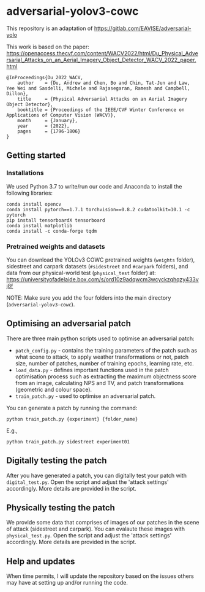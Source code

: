 # adversarial-yolov3-cowc

This repository is an adaptation of https://gitlab.com/EAVISE/adversarial-yolo

This work is based on the paper: https://openaccess.thecvf.com/content/WACV2022/html/Du_Physical_Adversarial_Attacks_on_an_Aerial_Imagery_Object_Detector_WACV_2022_paper.html

```
@InProceedings{Du_2022_WACV,
    author    = {Du, Andrew and Chen, Bo and Chin, Tat-Jun and Law, Yee Wei and Sasdelli, Michele and Rajasegaran, Ramesh and Campbell, Dillon},
    title     = {Physical Adversarial Attacks on an Aerial Imagery Object Detector},
    booktitle = {Proceedings of the IEEE/CVF Winter Conference on Applications of Computer Vision (WACV)},
    month     = {January},
    year      = {2022},
    pages     = {1796-1806}
}

```
## Getting started

### Installations
We used Python 3.7 to write/run our code and Anaconda to install the following libraries:

```
conda install opencv
conda install pytorch==1.7.1 torchvision==0.8.2 cudatoolkit=10.1 -c pytorch
pip install tensorboardX tensorboard
conda install matplotlib
conda install -c conda-forge tqdm
```

### Pretrained weights and datasets
You can download the YOLOv3 COWC pretrained weights (```weights``` folder), sidestreet and carpark datasets (```#sidestreet``` and ```#carpark``` folders), and data from our physical-world test (```physical_test``` folder) at: https://universityofadelaide.box.com/s/ord10z9adqwcm3wcyckzqhqzy433vj8f

NOTE: Make sure you add the four folders into the main directory (```adversarial-yolov3-cowc```). 

## Optimising an adversarial patch
There are three main python scripts used to optimise an adversarial patch:

* ```patch_config.py``` - contains the training parameters of the patch such as what scene to attack, to apply weather transformations or not, patch size, number of patches, number of training epochs, learning rate, etc.
* ```load_data.py``` - defines important functions used in the patch optimisation process such as extracting the maximum objectness score from an image, calculating NPS and TV, and patch transformations (geometric and colour space).
* ```train_patch.py``` - used to optimise an adversarial patch. 

You can generate a patch by running the command:

```
python train_patch.py {experiment} {folder_name}
```
E.g., 

```
python train_patch.py sidestreet experiment01
```

## Digitally testing the patch
After you have generated a patch, you can digitally test your patch with ```digital_test.py```. Open the script and adjust the 'attack settings' accordingly. More details are provided in the script.

## Physically testing the patch
We provide some data that comprises of images of our patches in the scene of attack (sidestreet and carpark). You can evalaute these images with ```physical_test.py```. Open the script and adjust the 'attack settings' accordingly. More details are provided in the script.

## Help and updates
When time permits, I will update the repository based on the issues others may have at setting up and/or running the code.



